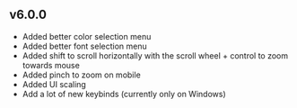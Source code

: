 
## v6.0.0

 * Added better color selection menu
 * Added better font selection menu
 * Added shift to scroll horizontally with the scroll wheel + control to zoom towards mouse
 * Added pinch to zoom on mobile
 * Added UI scaling
 * Add a lot of new keybinds (currently only on Windows)
